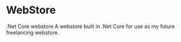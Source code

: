 # WebStore
.Net Core webstore 
A webstore built in .Net Core for use as my future freelancing webstore. 
